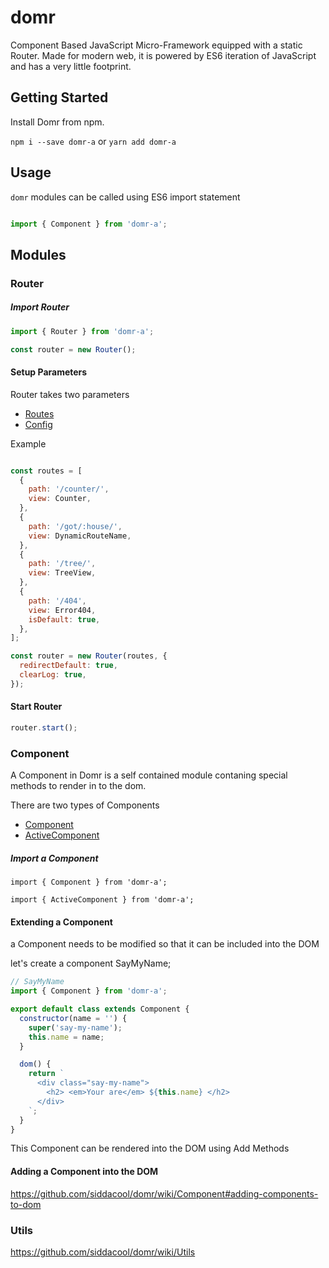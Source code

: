 # domr

Component Based JavaScript Micro-Framework equipped with a static Router. 
Made for modern web, it is powered by ES6 iteration of JavaScript and has a very little footprint.


## Getting Started

Install Domr from npm.

`npm i --save domr-a` or `yarn add domr-a`

## Usage

`domr` modules can be called using ES6 import statement

```javascript

import { Component } from 'domr-a';

```

## Modules

### Router

##### Import Router

```javascript
import { Router } from 'domr-a';

const router = new Router();
```

#### Setup Parameters

Router takes two parameters 
* [Routes](https://github.com/siddacool/domr/wiki/Router#routes)
* [Config](https://github.com/siddacool/domr/wiki/Router#config)

Example
```javascript

const routes = [
  {
    path: '/counter/',
    view: Counter,
  },
  {
    path: '/got/:house/',
    view: DynamicRouteName,
  },
  {
    path: '/tree/',
    view: TreeView,
  },
  {
    path: '/404',
    view: Error404,
    isDefault: true,
  },
];

const router = new Router(routes, {
  redirectDefault: true,
  clearLog: true,
});
```

#### Start Router

```javascript
router.start();
```

### Component

A Component in Domr is a self contained module contaning special methods to render in to the dom.

There are two types of Components
* [Component](https://github.com/siddacool/domr/wiki/Component#component)
* [ActiveComponent](https://github.com/siddacool/domr/wiki/Component#activecomponent)

##### Import a Component

```
import { Component } from 'domr-a';
```

```
import { ActiveComponent } from 'domr-a';
```

#### Extending a Component

a Component needs to be modified so that it can be included into the DOM

let's create a component SayMyName;

```javascript
// SayMyName
import { Component } from 'domr-a';

export default class extends Component {
  constructor(name = '') {
    super('say-my-name');
    this.name = name;
  }

  dom() {
    return `
      <div class="say-my-name">
        <h2> <em>Your are</em> ${this.name} </h2>
      </div>
    `;
  }
}
```

This Component can be rendered into the DOM using Add Methods

#### Adding a Component into the DOM

https://github.com/siddacool/domr/wiki/Component#adding-components-to-dom


### Utils

https://github.com/siddacool/domr/wiki/Utils

